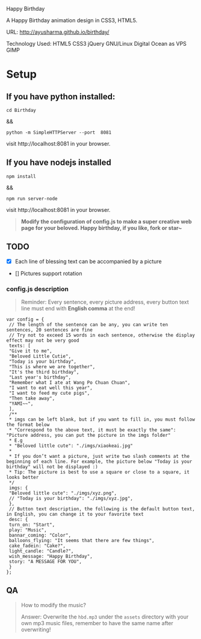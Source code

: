 Happy Birthday

A Happy Birthday animation design in CSS3, HTML5.

URL: http://ayusharma.github.io/birthday/

Technology Used: HTML5 CSS3 jQuery  GNU/Linux Digital Ocean as VPS GIMP

# Setup

## If you have python installed:
```
cd Birthday
```

&& 

```
python -m SimpleHTTPServer --port  8081
```

visit http://localhost:8081 in your browser.

## If you have nodejs installed
```
npm install
```
&&

```
npm run server-node
```
visit http://localhost:8081 in your browser.

> <b>Modify the configuration of config.js to make a super creative web page for your beloved. Happy birthday, if you like, fork or star~</b>


## TODO
* [x] Each line of blessing text can be accompanied by a picture
* [] Pictures support rotation

### config.js description
> Reminder: Every sentence, every picture address, every button text line must end with **English comma** at the end!
```text
var config = {
 // The length of the sentence can be any, you can write ten sentences, 20 sentences are fine
 // Try not to exceed 15 words in each sentence, otherwise the display effect may not be very good
 texts: [
 "Give it to me",
 "Beloved Little Cutie",
 "Today is your birthday",
 "This is where we are together",
 "It's the third birthday",
 "Last year's birthday",
 "Remember what I ate at Wang Po Chuan Chuan",
 "I want to eat well this year",
 "I want to feed my cute pigs",
 "Then take away",
 "YAMI~~",
 ],
 /**
 * imgs can be left blank, but if you want to fill in, you must follow the format below
 * "Correspond to the above text, it must be exactly the same": "Picture address, you can put the picture in the imgs folder"
 * E.g
 * "Beloved little cute": "./imgs/xiaokeai.jpg"
 *
 * If you don’t want a picture, just write two slash comments at the beginning of each line. For example, the picture below "Today is your birthday" will not be displayed :)
 * Tip: The picture is best to use a square or close to a square, it looks better
 */
 imgs: {
 "Beloved little cute": "./imgs/xyz.png",
 // "Today is your birthday": "./imgs/xyz.jpg",
 },
 // Button text description, the following is the default button text, in English, you can change it to your favorite text
 desc: {
 turn_on: "Start",
 play: "Music",
 bannar_coming: "Color",
 balloons_flying: "It seems that there are few things",
 cake_fadein: "Cake?",
 light_candle: "Candle?",
 wish_message: "Happy Birthday",
 story: "A MESSAGE FOR YOU",
 }
};
```



## QA
> How to modify the music?
> 
> Answer: Overwrite the `hbd.mp3` under the `assets` directory with your own mp3 music files, remember to have the same name after overwriting!
